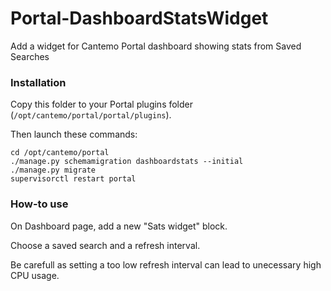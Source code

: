 # Portal-DashboardStatsWidget
Add a widget for Cantemo Portal dashboard showing stats from Saved Searches

### Installation
Copy this folder to your Portal plugins folder (`/opt/cantemo/portal/portal/plugins`).

Then launch these commands:
```
cd /opt/cantemo/portal
./manage.py schemamigration dashboardstats --initial
./manage.py migrate
supervisorctl restart portal
```
### How-to use
On Dashboard page, add a new "Sats widget" block.

Choose a saved search and a refresh interval.

Be carefull as setting a too low refresh interval can lead to unecessary high CPU usage.
